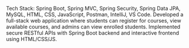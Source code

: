 Tech Stack: Spring Boot, Spring MVC, Spring Security, Spring Data JPA, MySQL, HTML, CSS, JavaScript, Postman, IntelliJ, VS Code.
Developed a full-stack web application where students can register for courses, view available courses, and admins can view enrolled students.
Implemented secure RESTful APIs with Spring Boot backend and interactive frontend using HTML/CSS/JS.

